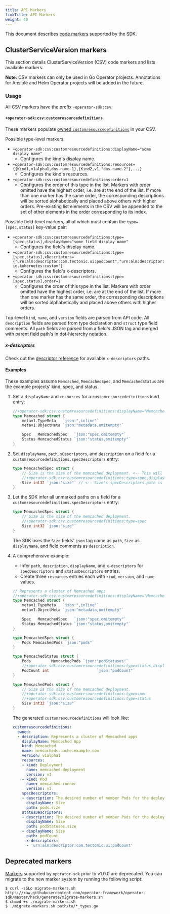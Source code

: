 ```yaml
---
title: API Markers
linkTitle: API Markers
weight: 40
---
```


This document describes [code markers][markers] supported by the SDK.

## ClusterServiceVersion markers

This section details ClusterServiceVersion (CSV) code markers and lists available markers.

**Note:** CSV markers can only be used in Go Operator projects. Annotations for Ansible and Helm Operator projects will be added in the future.

### Usage

All CSV markers have the prefix `+operator-sdk:csv`.

#### `+operator-sdk:csv:customresourcedefinitions`

These markers populate [owned `customresourcedefinitions`][csv-crds] in your CSV.

Possible type-level markers:
- `+operator-sdk:csv:customresourcedefinitions:displayName="some display name"`
	- Configures the kind's display name.
- `+operator-sdk:csv:customresourcedefinitions:resources={{Kind1,v1alpha1,dns-name-1},{Kind2,v1,"dns-name-2"},...}`
	- Configures the kind's resources.
- `+operator-sdk:csv:customresourcedefinitions:order=1`
	- Configures the order of this type in the list. Markers with order omitted have the highest order, i.e. are at the end of the list. If more than one marker has the same order, the corresponding descriptions will be sorted alphabetically and placed above others with higher orders. Pre-existing list elements in the CSV will be appended to the set of other elements in the order corresponding to its index.

Possible field-level markers, all of which must contain the `type=[spec,status]` key-value pair:
- `+operator-sdk:csv:customresourcedefinitions:type=[spec,status],displayName="some field display name"`
	- Configures the field's display name.
- `+operator-sdk:csv:customresourcedefinitions:type=[spec,status],xDescriptors={"urn:alm:descriptor:com.tectonic.ui:podCount","urn:alm:descriptor:io.kubernetes:custom"}`
	- Configures the field's x-descriptors.
- `+operator-sdk:csv:customresourcedefinitions:type=[spec,status],order=1`
	- Configures the order of this type in the list. Markers with order omitted have the highest order, i.e. are at the end of the list. If more than one marker has the same order, the corresponding descriptions will be sorted alphabetically and placed above others with higher orders.

Top-level `kind`, `name`, and `version` fields are parsed from API code.
All `description` fields are parsed from type declaration and `struct` type field comments.
All `path` fields are parsed from a field's JSON tag and merged with parent
field path's in dot-hierarchy notation.

##### x-descriptors

Check out the [descriptor reference][csv-x-desc] for available `x-descriptors` paths.

#### Examples

These examples assume `Memcached`, `MemcachedSpec`, and `MemcachedStatus` are the example projects' kind, spec, and status.

1. Set a `displayName` and `resources` for a `customresourcedefinitions` kind entry:

	```go
	//+operator-sdk:csv:customresourcedefinitions:displayName="Memcached App",resources={{Pod,v1,memcached-runner},{Deployment,v1,memcached-deployment}}
	type Memcached struct {
		metav1.TypeMeta   `json:",inline"`
		metav1.ObjectMeta `json:"metadata,omitempty"`

		Spec   MemcachedSpec   `json:"spec,omitempty"`
		Status MemcachedStatus `json:"status,omitempty"`
	}
	```

2. Set `displayName`, `path`, `xDescriptors`, and `description` on a field for a `customresourcedefinitions.specDescriptors` entry:

	```go
	type MemcachedSpec struct {
		// Size is the size of the memcached deployment. <-- This will become Size's specDescriptors.description.
		//+operator-sdk:csv:customresourcedefinitions:type=spec,displayName="Number of pods",xDescriptors={"urn:alm:descriptor:com.tectonic.ui:podCount","urn:alm:descriptor:io.kubernetes:custom"}
		Size int32 `json:"size"` // <-- Size's specDescriptors.path is inferred from this JSON tag.
	}
	```

3. Let the SDK infer all unmarked paths on a field for a `customresourcedefinitions.specDescriptors` entry:

	```go
	type MemcachedSpec struct {
		// Size is the size of the memcached deployment.
		//+operator-sdk:csv:customresourcedefinitions:type=spec
		Size int32 `json:"size"`
	}
	```

	The SDK uses the `Size` fields' `json` tag name as `path`, `Size` as `displayName`, and field comments as `description`.

4. A comprehensive example:
	- Infer `path`, `description`, `displayName`, and `x-descriptors` for `specDescriptors` and `statusDescriptors` entries.
	- Create three `resources` entries each with `kind`, `version`, and `name` values.

	```go
	// Represents a cluster of Memcached apps
	//+operator-sdk:csv:customresourcedefinitions:displayName="Memcached App",resources={{Pod,v1,memcached-runner},{Deployment,v1,memcached-deployment}}
	type Memcached struct {
		metav1.TypeMeta   `json:",inline"`
		metav1.ObjectMeta `json:"metadata,omitempty"`

		Spec   MemcachedSpec   `json:"spec,omitempty"`
		Status MemcachedStatus `json:"status,omitempty"`
	}

	type MemcachedSpec struct {
		Pods MemcachedPods `json:"pods"`
	}

	type MemcachedStatus struct {
		Pods 		 MemcachedPods `json:"podStatuses"`
		//+operator-sdk:csv:customresourcedefinitions:type=status,displayName="Pod Count",xDescriptors="urn:alm:descriptor:com.tectonic.ui:podCount"
		PodCount int 					 `json:"podCount"`
	}

	type MemcachedPods struct {
		// Size is the size of the memcached deployment.
		//+operator-sdk:csv:customresourcedefinitions:type=spec
		//+operator-sdk:csv:customresourcedefinitions:type=status
		Size int32 `json:"size"`
	}
	```

	The generated `customresourcedefinitions` will look like:

	```yaml
	customresourcedefinitions:
	  owned:
	  - description: Represents a cluster of Memcached apps
	    displayName: Memcached App
	    kind: Memcached
	    name: memcacheds.cache.example.com
	    version: v1alpha1
	    resources:
	    - kind: Deployment
	      name: memcached-deployment
	      version: v1
	    - kind: Pod
	      name: memcached-runner
	      version: v1
	    specDescriptors:
	    - description: The desired number of member Pods for the deployment.
	      displayName: Size
	      path: pods.size
	    statusDescriptors:
	    - description: The desired number of member Pods for the deployment.
	      displayName: Size
	      path: podStatuses.size
	    - displayName: Size
	      path: podCount
	      x-descriptors:
	      - 'urn:alm:descriptor:com.tectonic.ui:podCount'
	```


## Deprecated markers

[Markers][deprecated-markers] supported by `operator-sdk` prior to v1.0.0 are deprecated.
You can migrate to the new marker system by running the following script:

```console
$ curl -sSLo migrate-markers.sh https://raw.githubusercontent.com/operator-framework/operator-sdk/master/hack/generate/migrate-markers.sh
$ chmod +x ./migrate-markers.sh
$ ./migrate-markers.sh path/to/*_types.go
```


[markers]:https://pkg.go.dev/sigs.k8s.io/controller-tools/pkg/markers
[cli-gen-kustomize-manifests]:/docs/cli/operator-sdk_generate_kustomize_manifests
[csv-x-desc]:https://github.com/openshift/console/blob/master/frontend/packages/operator-lifecycle-manager/src/components/descriptors/reference/reference.md
[csv-spec]:https://github.com/operator-framework/operator-lifecycle-manager/blob/e0eea22/doc/design/building-your-csv.md
[csv-crds]:https://github.com/operator-framework/operator-lifecycle-manager/blob/master/doc/design/building-your-csv.md#your-custom-resource-definitions
[deprecated-markers]:https://v0-19-x.sdk.operatorframework.io/docs/golang/references/markers/
